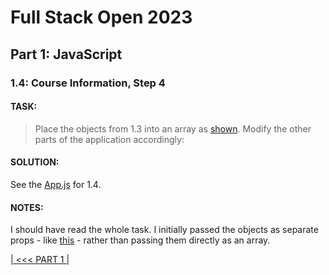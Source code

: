 # Full Stack Open 2023

## Part 1: JavaScript

### 1.4: Course Information, Step 4

#### TASK:

> Place the objects from 1.3 into an array as [shown](https://fullstackopen.com/en/part1/java_script#exercises-1-3-1-5). Modify the other parts of the application accordingly:

#### SOLUTION:

See the [App.js](./1.4-course_info_step4_app.js) for 1.4.

#### NOTES:

I should have read the whole task. I initially passed the objects as separate props - like [this](./1.4-course_info_step4_app_old.js) - rather than passing them directly as an array.

[| &lt;&lt;&lt; PART 1 |](../README.md)